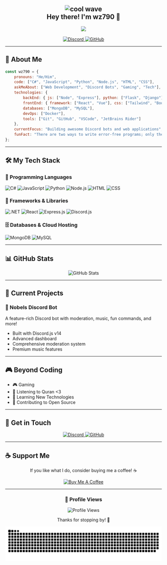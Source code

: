 <h2 align="center">
  <img src="http://bella4523.b.e.pic.centerblog.net/999705fa.gif" alt="cool wave" width="300"><br>
  Hey there! I'm <strong>wz790</strong> 🚀
</h2>

<p align="center">
  <img src="https://readme-typing-svg.herokuapp.com/?lines=🚀+Full+Stack+Developer;🤖+Discord+Bot+Developer;📘+Always+Learning+New+Things;&font=Fira%20Code&center=true&width=600&height=30&color=6C72CB&vCenter=true&size=20&pause=1200&duration=3800">
</p>

<div align="center">
  <a href="https://discord.com/users/wz790">
    <img src="https://img.shields.io/badge/Discord-7289DA?style=for-the-badge&logo=discord&logoColor=white" alt="Discord">
  </a>
  <a href="https://github.com/wz790">
    <img src="https://img.shields.io/badge/GitHub-100000?style=for-the-badge&logo=github&logoColor=white" alt="GitHub">
  </a>
</div>

---

## 🌊 About Me

```javascript
const wz790 = {
    pronouns: "He/Him",
    code: ["C#", "JavaScript", "Python", "Node.js", "HTML", "CSS"],
    askMeAbout: ["Web Development", "Discord Bots", "Gaming", "Tech"],
    technologies: {
        backEnd: { js: ["Node", "Express"], python: ["Flask", "Django"] },
        frontEnd: { framework: ["React", "Vue"], css: ["Tailwind", "Bootstrap"] },
        databases: ["MongoDB", "MySQL"],
        devOps: ["Docker"],
        tools: ["Git", "GitHub", "VSCode", "JetBrains Rider"]
    },
    currentFocus: "Building awesome Discord bots and web applications",
    funFact: "There are two ways to write error-free programs; only the third one works!"
};
```

---

## 🛠️ My Tech Stack

### 🔹 Programming Languages
<p>
  <img alt="C#" src="https://img.shields.io/badge/C%23-239120.svg?logo=csharp&logoColor=white">
  <img alt="JavaScript" src="https://img.shields.io/badge/JavaScript-F7DF1E.svg?logo=javascript&logoColor=black">
  <img alt="Python" src="https://img.shields.io/badge/Python-14354C.svg?logo=python&logoColor=white">
  <img alt="Node.js" src="https://img.shields.io/badge/Node.js-43853D.svg?logo=node.js&logoColor=white">
  <img alt="HTML" src="https://img.shields.io/badge/HTML-E34F26.svg?logo=html5&logoColor=white">
  <img alt="CSS" src="https://img.shields.io/badge/CSS-1572B6.svg?logo=css3&logoColor=white">
</p>

### 🚀 Frameworks & Libraries
<p>
  <img alt=".NET" src="https://img.shields.io/badge/.NET-512BD4?logo=dotnet&logoColor=fff">
  <img alt="React" src="https://img.shields.io/badge/React-20232a.svg?logo=react&logoColor=%2361DAFB">
  <img alt="Express.js" src="https://img.shields.io/badge/Express.js-404d59.svg?logo=express&logoColor=white">
  <img alt="Discord.js" src="https://img.shields.io/badge/Discord.js-7289DA.svg?logo=discord&logoColor=white">
</p>

### 🗄️ Databases & Cloud Hosting
<p>
  <img alt="MongoDB" src="https://img.shields.io/badge/MongoDB-4ea94b.svg?logo=mongodb&logoColor=white">
  <img alt="MySQL" src="https://img.shields.io/badge/MySQL-00f.svg?logo=mysql&logoColor=white">
</p>

---

## 📊 GitHub Stats

<div align="center">
  <img src="https://github-readme-stats-git-masterrstaa-rickstaa.vercel.app/api?username=wz790&show_icons=true&theme=tokyonight" alt="GitHub Stats">
</div>

---

## 🎯 Current Projects

### 🤖 Nobels Discord Bot
A feature-rich Discord bot with moderation, music, fun commands, and more!
- Built with Discord.js v14
- Advanced dashboard
- Comprehensive moderation system
- Premium music features

---

## 🎮 Beyond Coding
- 🎮 Gaming
- 🕋 Listening to Quran <3
- 🌱 Learning New Technologies
- 🤝 Contributing to Open Source

---

## 💬 Get in Touch

<div align="center">
  <a href="https://discord.com/users/wz790">
    <img src="https://img.shields.io/badge/wz790-5865F2?style=flat-square&logo=discord&logoColor=white" alt="Discord">
  </a>
  <a href="https://github.com/wz790">
    <img src="https://img.shields.io/badge/wz790-161B22?style=flat-square&logo=github&logoColor=white" alt="GitHub">
  </a>
</div>

---

## ☕ Support Me

<div align="center">
  <p>If you like what I do, consider buying me a coffee! ☕</p>
  <a href="https://www.buymeacoffee.com/wz790" target="_blank">
    <img src="https://cdn.buymeacoffee.com/buttons/v2/default-red.png" alt="Buy Me A Coffee" width="150">
  </a>
</div>

---

<div align="center">
  <h3>🌊 Profile Views</h3>
  <img src="https://komarev.com/ghpvc/?username=wz790&color=blueviolet&style=for-the-badge" alt="Profile Views">
  <p>Thanks for stopping by! 🐍</p>
  <img src="https://raw.githubusercontent.com/platane/snk/output/github-contribution-grid-snake.svg" alt="GitHub Contribution Snake">
</div>

